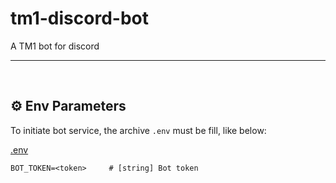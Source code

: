 # tm1-discord-bot
A TM1 bot for discord

---
<br> 

## ⚙️ Env Parameters

To initiate bot service, the archive `.env` must be fill, like below:

[.env](/.env)
```
BOT_TOKEN=<token>     # [string] Bot token
```

<br> 